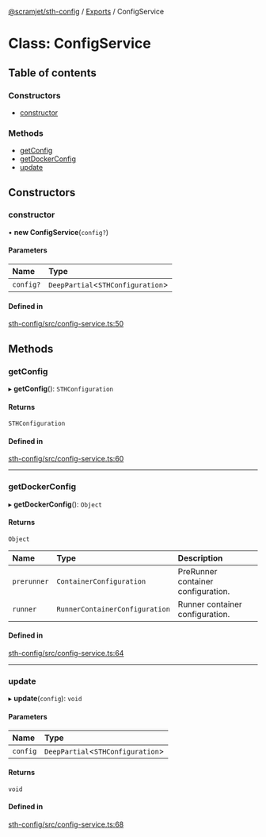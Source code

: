 [@scramjet/sth-config](../README.md) / [Exports](../modules.md) / ConfigService

# Class: ConfigService

## Table of contents

### Constructors

- [constructor](configservice.md#constructor)

### Methods

- [getConfig](configservice.md#getconfig)
- [getDockerConfig](configservice.md#getdockerconfig)
- [update](configservice.md#update)

## Constructors

### constructor

• **new ConfigService**(`config?`)

#### Parameters

| Name | Type |
| :------ | :------ |
| `config?` | `DeepPartial`<`STHConfiguration`\> |

#### Defined in

[sth-config/src/config-service.ts:50](https://github.com/scramjetorg/transform-hub/blob/HEAD/packages/sth-config/src/config-service.ts#L50)

## Methods

### getConfig

▸ **getConfig**(): `STHConfiguration`

#### Returns

`STHConfiguration`

#### Defined in

[sth-config/src/config-service.ts:60](https://github.com/scramjetorg/transform-hub/blob/HEAD/packages/sth-config/src/config-service.ts#L60)

___

### getDockerConfig

▸ **getDockerConfig**(): `Object`

#### Returns

`Object`

| Name | Type | Description |
| :------ | :------ | :------ |
| `prerunner` | `ContainerConfiguration` | PreRunner container configuration. |
| `runner` | `RunnerContainerConfiguration` | Runner container configuration. |

#### Defined in

[sth-config/src/config-service.ts:64](https://github.com/scramjetorg/transform-hub/blob/HEAD/packages/sth-config/src/config-service.ts#L64)

___

### update

▸ **update**(`config`): `void`

#### Parameters

| Name | Type |
| :------ | :------ |
| `config` | `DeepPartial`<`STHConfiguration`\> |

#### Returns

`void`

#### Defined in

[sth-config/src/config-service.ts:68](https://github.com/scramjetorg/transform-hub/blob/HEAD/packages/sth-config/src/config-service.ts#L68)
